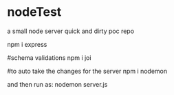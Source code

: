 # nodeTest
a small node server quick and dirty poc repo

npm i express

#schema validations
npm i joi

#to auto take the changes for the server
npm i nodemon

and then run as:
nodemon server.js



